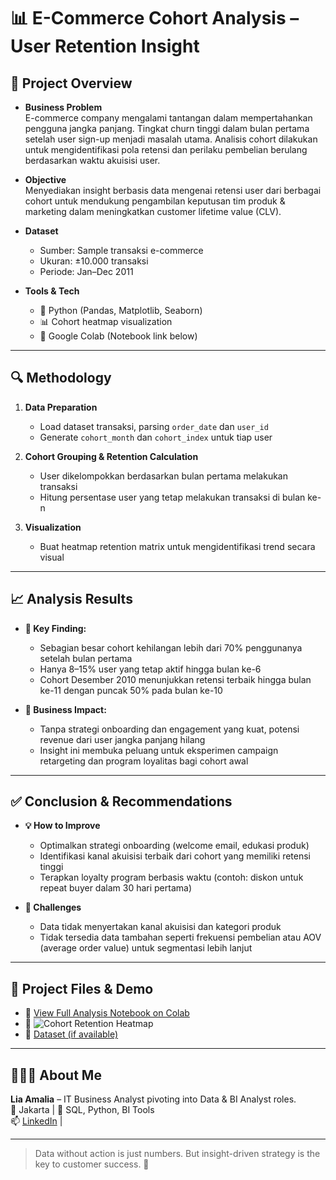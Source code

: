 # 📊 E-Commerce Cohort Analysis – User Retention Insight

## 📌 Project Overview

- **Business Problem**  
  E-commerce company mengalami tantangan dalam mempertahankan pengguna jangka panjang. Tingkat churn tinggi dalam bulan pertama setelah user sign-up menjadi masalah utama. Analisis cohort dilakukan untuk mengidentifikasi pola retensi dan perilaku pembelian berulang berdasarkan waktu akuisisi user.

- **Objective**  
  Menyediakan insight berbasis data mengenai retensi user dari berbagai cohort untuk mendukung pengambilan keputusan tim produk & marketing dalam meningkatkan customer lifetime value (CLV).

- **Dataset**  
  - Sumber: Sample transaksi e-commerce  
  - Ukuran: ±10.000 transaksi  
  - Periode: Jan–Dec 2011

- **Tools & Tech**  
  - 🐍 Python (Pandas, Matplotlib, Seaborn)  
  - 📊 Cohort heatmap visualization  
  - 📝 Google Colab (Notebook link below)

---

## 🔍 Methodology

1. **Data Preparation**
   - Load dataset transaksi, parsing `order_date` dan `user_id`
   - Generate `cohort_month` dan `cohort_index` untuk tiap user

2. **Cohort Grouping & Retention Calculation**
   - User dikelompokkan berdasarkan bulan pertama melakukan transaksi
   - Hitung persentase user yang tetap melakukan transaksi di bulan ke-n

3. **Visualization**
   - Buat heatmap retention matrix untuk mengidentifikasi trend secara visual

---

## 📈 Analysis Results

- **🔑 Key Finding:**  
  - Sebagian besar cohort kehilangan lebih dari 70% penggunanya setelah bulan pertama
  - Hanya 8–15% user yang tetap aktif hingga bulan ke-6
  - Cohort Desember 2010 menunjukkan retensi terbaik hingga bulan ke-11 dengan puncak 50% pada bulan ke-10

- **💼 Business Impact:**  
  - Tanpa strategi onboarding dan engagement yang kuat, potensi revenue dari user jangka panjang hilang
  - Insight ini membuka peluang untuk eksperimen campaign retargeting dan program loyalitas bagi cohort awal

---

## ✅ Conclusion & Recommendations

- **💡 How to Improve**
  - Optimalkan strategi onboarding (welcome email, edukasi produk)
  - Identifikasi kanal akuisisi terbaik dari cohort yang memiliki retensi tinggi
  - Terapkan loyalty program berbasis waktu (contoh: diskon untuk repeat buyer dalam 30 hari pertama)

- **🚧 Challenges**
  - Data tidak menyertakan kanal akuisisi dan kategori produk
  - Tidak tersedia data tambahan seperti frekuensi pembelian atau AOV (average order value) untuk segmentasi lebih lanjut

---

## 📂 Project Files & Demo

- 📓 [View Full Analysis Notebook on Colab](https://colab.research.google.com/drive/1hoKQflbXP8e8pdS5fIDFFBxetsPZ6B74?usp=sharing)  
- 📸 ![Cohort Retention Heatmap](output/cohort_heatmap.png)  
- 📁 [Dataset (if available)](data/ecommerce_sample.csv)

---

## 🙋🏻‍♀️ About Me

**Lia Amalia** – IT Business Analyst pivoting into Data & BI Analyst roles.  
📍 Jakarta | 💼 SQL, Python, BI Tools  
📫 [LinkedIn](https://linkedin.com/in/kiaamalia) |

---

> Data without action is just numbers. But insight-driven strategy is the key to customer success. 🚀
